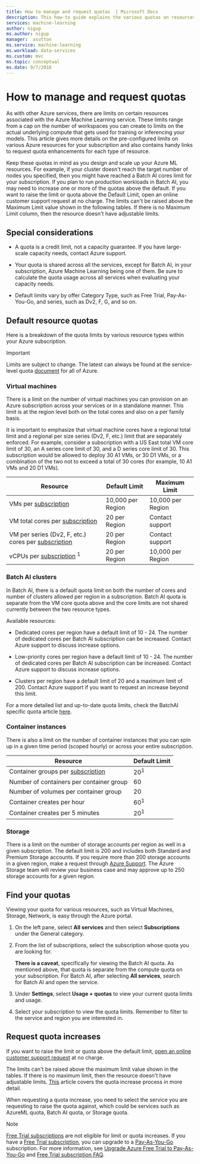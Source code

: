 ```yaml
---
title: How to manage and request quotas  | Microsoft Docs
description: This how-to guide explains the various quotas on resources for Azure Machine Learning and how to view and request more quota.
services: machine-learning
author: nigup
ms.author: nigup
manager:  asutton
ms.service: machine-learning
ms.workload: data-services
ms.custom: mvc
ms.topic: conceptual
ms.date: 9/7/2018
---
```


# How to manage and request quotas

As with other Azure services, there are limits on certain resources associated with the Azure Machine Learning service. These limits range from a cap on the number of workspaces you can create to limits on the actual underlying compute that gets used for training or inferencing your models. This article gives more details on the pre-configured limits on various Azure resources for your subscription and also contains handy links to request quota enhancements for each type of resource.

Keep these quotas in mind as you design and scale up your Azure ML resources. For example, if your cluster doesn't reach the target number of nodes you specified, then you might have reached a Batch AI cores limit for your subscription. If you plan to run production workloads in Batch AI, you may need to increase one or more of the quotas above the default. If you want to raise the limit or quota above the Default Limit, open an online customer support request at no charge. The limits can't be raised above the Maximum Limit value shown in the following tables. If there is no Maximum Limit column, then the resource doesn't have adjustable limits. 

## Special considerations

+ A quota is a credit limit, not a capacity guarantee. If you have large-scale capacity needs, contact Azure support.

+ Your quota is shared across all the services, except for Batch AI, in your subscription, Azure Machine Learning being one of them. Be sure to calculate the quota usage across all services when evaluating your capacity needs.

+ Default limits vary by offer Category Type, such as Free Trial, Pay-As-You-Go, and series, such as Dv2, F, G, and so on.

## Default resource quotas

Here is a breakdown of the quota limits by various resource types within your Azure subscription. 

> [!Important]
> Limits are subject to change. The latest can always be found at the service-level quota [document](https://docs.microsoft.com/en-us/azure/azure-subscription-service-limits/) for all of Azure.

### Virtual machines 
There is a limit on the number of virtual machines you can provision on an Azure subscription across your services or in a standalone manner. This limit is at the region level both on the total cores and also on a per family basis.

It is important to emphasize that virtual machine cores have a regional total limit and a regional per size series (Dv2, F, etc.) limit that are separately enforced. For example, consider a subscription with a US East total VM core limit of 30, an A series core limit of 30, and a D series core limit of 30. This subscription would be allowed to deploy 30 A1 VMs, or 30 D1 VMs, or a combination of the two not to exceed a total of 30 cores (for example, 10 A1 VMs and 20 D1 VMs).


| Resource | Default Limit | Maximum Limit |
| --- | --- | --- |
| VMs per [subscription](../articles/billing-buy-sign-up-azure-subscription.md) |10,000 per Region |10,000 per Region |
| VM total cores per [subscription](../articles/billing-buy-sign-up-azure-subscription.md) |20 per Region | Contact support |
| VM per series (Dv2, F, etc.) cores per [subscription](../articles/billing-buy-sign-up-azure-subscription.md) |20 per Region | Contact support |
| vCPUs per [subscription](../articles/billing-buy-sign-up-azure-subscription.md) <sup>1</sup> |20 per Region|10,000 per Region|

### Batch AI clusters
In Batch AI, there is a default quota limit on both the number of cores and number of clusters allowed per region in a subscription. Batch AI quota is separate from the VM core quota above and the core limits are not shared currently between the two resource types.

Available resources:
+ Dedicated cores per region have a default limit of 10 - 24.  The number of dedicated cores per Batch AI subscription can be increased. Contact Azure support to discuss increase options.

+ Low-priority cores per region have a default limit of 10 - 24.  The number of dedicated cores per Batch AI subscription can be increased. Contact Azure support to discuss increase options.

+ Clusters per region have a default limit of 20 and a maximum limit of 200. Contact Azure support if you want to request an increase beyond this limit.

For a more detailed list and up-to-date quota limits, check the BatchAI specific quota article [here](https://github.com/MicrosoftDocs/azure-docs-pr/blob/release-ga-batch-ai/articles/batch-ai/quota-limits.md).

### Container instances

There is also a limit on the number of container instances that you can spin up in a given time period (scoped hourly) or across your entire subscription.

| Resource | Default Limit |
| --- | :--- |
| Container groups per [subscription](../articles/billing-buy-sign-up-azure-subscription.md) | 20<sup>1</sup> |
| Number of containers per container group | 60 |
| Number of volumes per container group | 20 |
| Container creates per hour |60<sup>1</sup> |
| Container creates per 5 minutes | 20<sup>1</sup> |


### Storage
There is a limit on the number of storage accounts per region as well in a given subscription. The default limit is 200 and includes both Standard and Premium Storage accounts. If you require more than 200 storage accounts in a given region, make a request through [Azure Support](https://ms.portal.azure.com/#blade/Microsoft_Azure_Support/HelpAndSupportBlade/newsupportrequest/). The Azure Storage team will review your business case and may approve up to 250 storage accounts for a given region.


## Find your quotas

Viewing your quota for various resources, such as Virtual Machines, Storage, Network, is easy through the Azure portal.

1. On the left pane, select **All services** and then select **Subscriptions** under the General category.

1. From the list of subscriptions, select the subscription whose quota you are looking for.

   **There is a caveat**, specifically for viewing the Batch AI quota. As mentioned above, that quota is separate from the compute quota on your subscription. 
   For Batch AI, after selecting **All services**, search for Batch AI and open the service.

1. Under **Settings**, select **Usage + quotas** to view your current quota limits and usage.

1. Select your subscription to view the quota limits. Remember to filter to the service and region you are interested in.


## Request quota increases

If you want to raise the limit or quota above the default limit, [open an online customer support request](https://ms.portal.azure.com/#blade/Microsoft_Azure_Support/HelpAndSupportBlade/newsupportrequest/) at no charge. 

The limits can't be raised above the maximum limit value shown in the tables. If there is no maximum limit, then the resource doesn't have adjustable limits. [This](https://docs.microsoft.com/en-us/azure/azure-resource-manager/resource-manager-quota-errors) article covers the quota increase process in more detail.

When requesting a quota increase, you need to select the service you are requesting to raise the quota against, which could be services such as AzureML quota, Batch AI quota, or Storage quota. 

> [!NOTE]
> [Free Trial subscriptions](https://azure.microsoft.com/offers/ms-azr-0044p) are not eligible for limit or quota increases. If you have a [Free Trial subscription](https://azure.microsoft.com/offers/ms-azr-0044p), you can upgrade to a [Pay-As-You-Go](https://azure.microsoft.com/offers/ms-azr-0003p/) subscription. For more information, see [Upgrade Azure Free Trial to Pay-As-You-Go](billing/billing-upgrade-azure-subscription.md) and  [Free Trial subscription FAQ](https://azure.microsoft.com/free/free-account-faq).